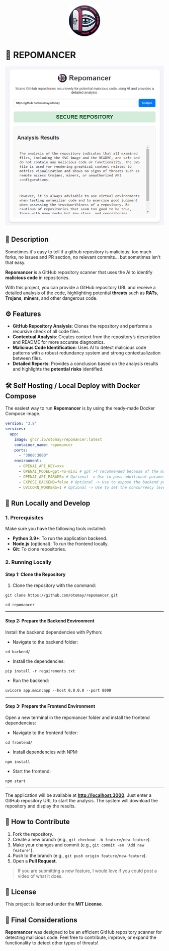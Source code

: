 <p align="center">
  <img src="frontend/src/images/icon.png" width="100" />
</p>

# 🩻 REPOMANCER

<p align="center">
  <img src="repo-assets/repomancer-frontend.png" />
</p>

## 📝 Description

Sometimes it's easy to tell if a github repository is malicious: too much forks, no issues and PR section, no relevant commits... but sometimes isn't that easy.

**Repomancer** is a GitHub repository scanner that uses the AI to identify **malicious code** in repositories.

With this project, you can provide a GitHub repository URL and receive a detailed analysis of the code, highlighting potential **threats** such as **RATs**, **Trojans**, **miners**, and other dangerous code.

## ⚙️ Features

- **GitHub Repository Analysis**: Clones the repository and performs a recursive check of all code files.
- **Contextual Analysis**: Creates context from the repository’s description and README for more accurate diagnostics.
- **Malicious Code Identification**: Uses AI to detect malicious code patterns with a robust redundancy system and strong contextualization between files.
- **Detailed Reports**: Provides a conclusion based on the analysis results and highlights the **potential risks** identified.

## 🛠️ Self Hosting / Local Deploy with Docker Compose

The easiest way to run **Repomancer** is by using the ready-made Docker Compose image.

```yaml
version: "3.8"
services:
  app:
    image: ghcr.io/otomay/repomancer:latest
    container_name: repomancer
    ports:
      - "3000:3000"
    environment:
      - OPENAI_API_KEY=xxx
      - OPENAI_MODEL=gpt-4o-mini # gpt >4 recommended because of the maximum token length.
      - OPENAI_API_PARAMS= # Optional -> Use to pass additional parameters to the OpenAI API client
      - EXPOSE_BACKEND=false # Optional -> Use to expose the backend post route (/api/analyze). Useful for scripts with loop and schedulling.
      - UVICORN_WORKERS=1 # Optional -> Use to set the concurrency level of the Uvicorn server
```

## 🚀 Run Locally and Develop

### 1. Prerequisites

Make sure you have the following tools installed:

- **Python 3.9+**: To run the application backend.
- **Node.js** (optional): To run the frontend locally.
- **Git**: To clone repositories.

### 2. Running Locally

#### Step 1: Clone the Repository

1. Clone the repository with the command:
```
git clone https://github.com/otomay/repomancer.git
```
```
cd repomancer
```

---

#### Step 2: Prepare the Backend Environment

Install the backend dependencies with Python:

- Navigate to the backend folder:
```
cd backend/
```
- Install the dependencies:
```
pip install -r requirements.txt
```
- Run the backend:
```
uvicorn app.main:app --host 0.0.0.0 --port 8000
```

---

#### Step 3: Prepare the Frontend Environment

Open a new terminal in the repomancer folder and install the frontend dependencies:

- Navigate to the frontend folder:
```
cd frontend/
```
- Install dependencies with NPM:
```
npm install
```
- Start the frontend:
```
npm start
```

---

The application will be available at **[http://localhost:3000](http://localhost:3000)**. 
Just enter a GitHub repository URL to start the analysis. The system will download the repository and display the results.

## 🤝 How to Contribute

1. Fork the repository.
2. Create a new branch (e.g., `git checkout -b feature/new-feature`).
3. Make your changes and commit (e.g., `git commit -am 'Add new feature'`).
4. Push to the branch (e.g., `git push origin feature/new-feature`).
5. Open a **Pull Request**.

> If you are submitting a new feature, I would love if you could post a video of what it does.

## 📜 License

This project is licensed under the **MIT License**.

## 💭 Final Considerations

**Repomancer** was designed to be an efficient GitHub repository scanner for detecting malicious code. Feel free to contribute, improve, or expand the functionality to detect other types of threats!
